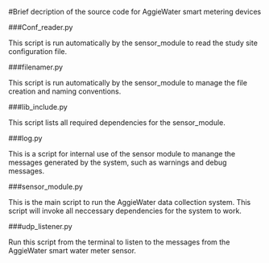 #Brief decription of the source code for AggieWater smart metering devices

###Conf_reader.py

This script is run automatically by the sensor_module to read the study site configuration file.

###filenamer.py

This script is run automatically by the sensor_module to manage the file creation and naming conventions.

###lib_include.py

This script lists all required dependencies for the sensor_module.

###log.py

This is a script for internal use of the sensor module to manange the messages generated by the system, such as warnings and debug messages.

###sensor_module.py

This is the main script to run the AggieWater data collection system. This script will invoke all neccessary dependencies for the system to work.

###udp_listener.py

Run this script from the terminal to listen to the messages from the AggieWater smart water meter sensor.
